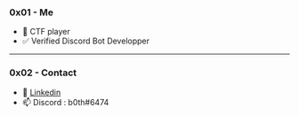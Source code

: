 ### 0x01 - Me

- 🚩 CTF player
- ✅ Verified Discord Bot Developper

---
### 0x02 - Contact

- 👥 [Linkedin](https://www.linkedin.com/in/theo-bori/)
- 📫 Discord  : b0th#6474
